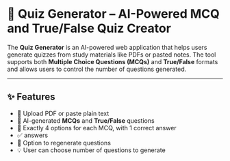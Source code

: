 # 🧠 Quiz Generator – AI-Powered MCQ and True/False Quiz Creator

The **Quiz Generator** is an AI-powered web application that helps users generate quizzes from study materials like PDFs or pasted notes. The tool supports both **Multiple Choice Questions (MCQs)** and **True/False** formats and allows users to control the number of questions generated.

---

## ✨ Features

- 📄 Upload PDF or paste plain text
- 🧠 AI-generated **MCQs** and **True/False** questions
- 🎯 Exactly 4 options for each MCQ, with 1 correct answer
- ✅ answers
- 🔄 Option to regenerate questions
- 💡 User can choose number of questions to generate
